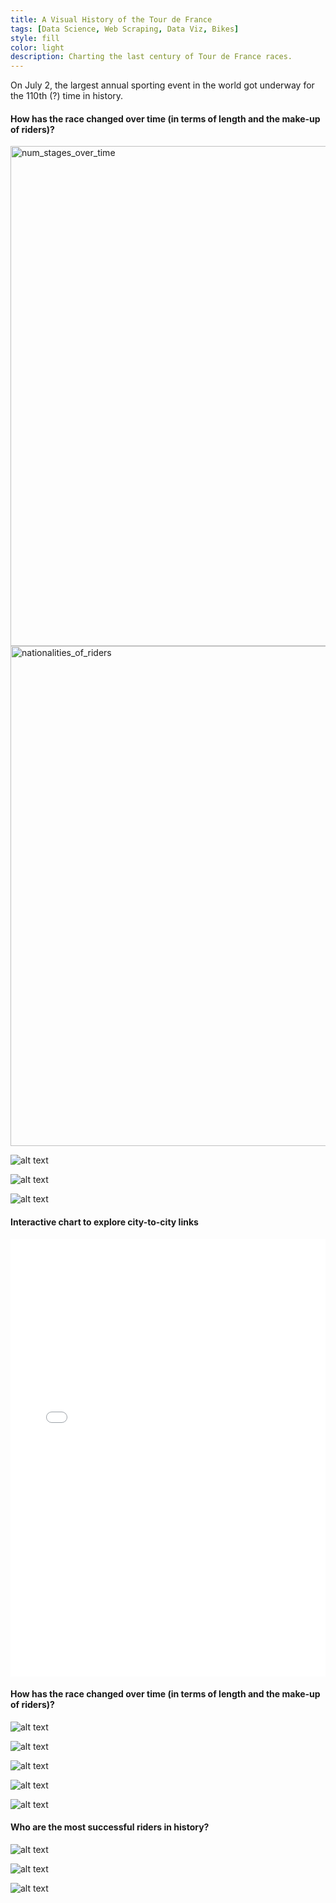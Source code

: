 ```yaml
---
title: A Visual History of the Tour de France
tags: [Data Science, Web Scraping, Data Viz, Bikes]
style: fill
color: light
description: Charting the last century of Tour de France races.
---
```



On July 2, the largest annual sporting event in the world got underway for the 110th (?) time in history. 


#### How has the race changed over time (in terms of length and the make-up of riders)?

<img src="https://raw.githubusercontent.com/yontartu/tour-de-france/master/img/00_num_stages_over_time.png" alt="num_stages_over_time" width="800"/>

<img src="https://raw.githubusercontent.com/yontartu/tour-de-france/master/img/04_nationalities_of_riders.png" alt="nationalities_of_riders" width="800"/>

<!-- ![alt text](https://raw.githubusercontent.com/yontartu/tour-de-france/master/img/00_num_stages_over_time.png) -->

<!-- ![alt text](https://raw.githubusercontent.com/yontartu/tour-de-france/master/img/04_nationalities_of_riders.png) -->

![alt text](https://raw.githubusercontent.com/yontartu/tour-de-france/master/img/05_euro_riders.png)

![alt text](https://raw.githubusercontent.com/yontartu/tour-de-france/master/img/06_noneuro_riders.png)

![alt text](https://raw.githubusercontent.com/yontartu/tour-de-france/master/img/07_nationality_mixture_over_time.png)


#### Interactive chart to explore city-to-city links

<iframe src="/images/tdf/chord.html"
    sandbox="allow-same-origin allow-scripts"
    width="100%"
    height="700"
    scrolling="no"
    seamless="seamless"
    frameborder="0">
</iframe>



#### How has the race changed over time (in terms of length and the make-up of riders)?

![alt text](https://raw.githubusercontent.com/yontartu/tour-de-france/master/img/00_num_stages_over_time.png)

![alt text](https://raw.githubusercontent.com/yontartu/tour-de-france/master/img/04_nationalities_of_riders.png)

![alt text](https://raw.githubusercontent.com/yontartu/tour-de-france/master/img/05_euro_riders.png)

![alt text](https://raw.githubusercontent.com/yontartu/tour-de-france/master/img/06_noneuro_riders.png)

![alt text](https://raw.githubusercontent.com/yontartu/tour-de-france/master/img/07_nationality_mixture_over_time.png)


#### Who are the most successful riders in history?

![alt text](https://raw.githubusercontent.com/yontartu/tour-de-france/master/img/13_lifetime_jersey_winners.png)

![alt text](https://raw.githubusercontent.com/yontartu/tour-de-france/master/img/01_cumulative_yellow_jerseys_over_time.png)

![alt text](https://raw.githubusercontent.com/yontartu/tour-de-france/master/img/02_rankings_2018.png)




